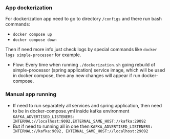 ### App dockerization
For dockerization app need to go to directory `/configs` and there run bash commands:
* `docker compose up`
* `docker compose down`

Then if need more info just check logs by special commands like `docker logs simple-processor` for example.

* Flow: Every time when running `./dockerization.sh` going rebuild of simple-processor (spring application) service 
  image, which will be used in docker compose, then any new changes will appear if run docker-compose.

### Manual app running
* If need to run separately all services and spring application, then need to be in docker-compose.yml inside kafka
  environment `KAFKA_ADVERTISED_LISTENERS: INTERNAL://localhost:9092,EXTERNAL_SAME_HOST://kafka:29092`
* But if need to running all in one then `KAFKA_ADVERTISED_LISTENERS: INTERNAL://kafka:9092,
  EXTERNAL_SAME_HOST://localhost:29092`

